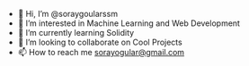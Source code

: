 - 👋 Hi, I’m @soraygoularssm
- 👀 I’m interested in Machine Learning and Web Development
- 🌱 I’m currently learning Solidity
- 💞️ I’m looking to collaborate on Cool Projects
- 📫 How to reach me sorayogular@gmail.com

<!---
soraygoularssm/soraygoularssm is a ✨ special ✨ repository because its `README.md` (this file) appears on your GitHub profile.
You can click the Preview link to take a look at your changes.
--->

